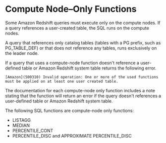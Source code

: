 # Compute Node–Only Functions<a name="c_SQL_functions_compute_node_only"></a>

Some Amazon Redshift queries must execute only on the compute nodes\. If a query references a user\-created table, the SQL runs on the compute nodes\.

A query that references only catalog tables \(tables with a PG prefix, such as PG\_TABLE\_DEF\) or that does not reference any tables, runs exclusively on the leader node\.

If a query that uses a compute\-node function doesn't reference a user\-defined table or Amazon Redshift system table returns the following error\.

```
[Amazon](500310) Invalid operation: One or more of the used functions must be applied on at least one user created table.
```

The documentation for each compute\-node only function includes a note stating that the function will return an error if the query doesn't references a user\-defined table or Amazon Redshift system table\.

The following SQL functions are compute\-node only functions:
+ LISTAGG
+ MEDIAN
+ PERCENTILE\_CONT
+ PERCENTILE\_DISC and APPROXIMATE PERCENTILE\_DISC